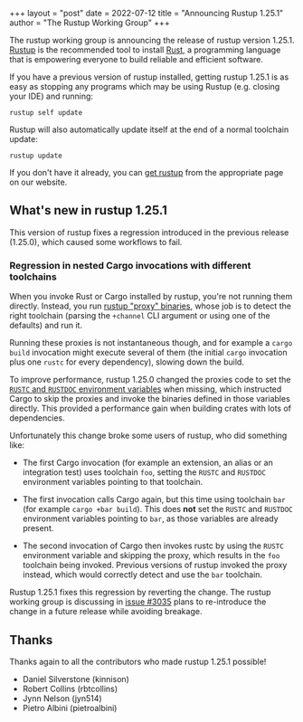 +++
layout = "post"
date = 2022-07-12
title = "Announcing Rustup 1.25.1"
author = "The Rustup Working Group"
+++

The rustup working group is announcing the release of rustup version 1.25.1.
[Rustup][install] is the recommended tool to install [Rust][rust], a
programming language that is empowering everyone to build reliable and
efficient software.

If you have a previous version of rustup installed, getting rustup 1.25.1 is as
easy as stopping any programs which may be using Rustup (e.g. closing your IDE)
and running:

```
rustup self update
```

Rustup will also automatically update itself at the end of a normal toolchain
update:

```
rustup update
```

If you don't have it already, you can [get rustup][install] from the
appropriate page on our website.

[rust]: https://www.rust-lang.org
[install]: https://rustup.rs

## What's new in rustup 1.25.1

This version of rustup fixes a regression introduced in the previous release
(1.25.0), which caused some workflows to fail.

### Regression in nested Cargo invocations with different toolchains

When you invoke Rust or Cargo installed by rustup, you're not running them
directly. Instead, you run [rustup "proxy" binaries][proxies], whose job is to
detect the right toolchain (parsing the `+channel` CLI argument or using one of
the defaults) and run it.

Running these proxies is not instantaneous though, and for example a `cargo
build` invocation might execute several of them (the initial `cargo` invocation
plus one `rustc` for every dependency), slowing down the build.

To improve performance, rustup 1.25.0 changed the proxies code to set the
[`RUSTC` and `RUSTDOC` environment variables][cargo-env] when missing, which
instructed Cargo to skip the proxies and invoke the binaries defined in those
variables directly. This provided a performance gain when building crates with
lots of dependencies.

Unfortunately this change broke some users of rustup, who did something like:

* The first Cargo invocation (for example an extension, an alias or an
  integration test) uses toolchain `foo`, setting the `RUSTC` and `RUSTDOC`
  environment variables pointing to that toolchain.

* The first invocation calls Cargo again, but this time using toolchain `bar`
  (for example `cargo +bar build`). This does **not** set the `RUSTC` and
  `RUSTDOC` environment variables pointing to `bar`, as those variables are
  already present.

* The second invocation of Cargo then invokes rustc by using the `RUSTC`
  environment variable and skipping the proxy, which results in the `foo`
  toolchain being invoked. Previous versions of rustup invoked the proxy
  instead, which would correctly detect and use the `bar` toolchain.

Rustup 1.25.1 fixes this regression by reverting the change. The rustup working
group is discussing in [issue #3035][issue] plans to re-introduce the change in
a future release while avoiding breakage.

[proxies]: https://rust-lang.github.io/rustup/concepts/proxies.html
[cargo-env]: https://doc.rust-lang.org/cargo/reference/environment-variables.html#environment-variables-cargo-reads
[issue]: https://github.com/rust-lang/rustup/issues/3035

## Thanks

Thanks again to all the contributors who made rustup 1.25.1 possible!

- Daniel Silverstone (kinnison)
- Robert Collins (rbtcollins)
- Jynn Nelson (jyn514)
- Pietro Albini (pietroalbini)
